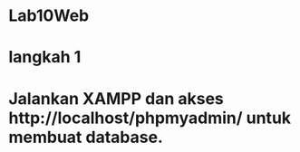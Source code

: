 # Lab10Web
# langkah 1
# Jalankan XAMPP dan akses http://localhost/phpmyadmin/ untuk membuat database.
